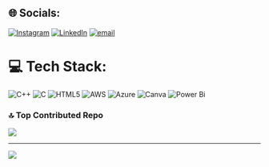 
## 🌐 Socials:
[![Instagram](https://img.shields.io/badge/Instagram-%23E4405F.svg?logo=Instagram&logoColor=white)](https://instagram.com/anmolchoudharryy) [![LinkedIn](https://img.shields.io/badge/LinkedIn-%230077B5.svg?logo=linkedin&logoColor=white)](https://linkedin.com/in/anmol-choudhary-b63376256%2F) [![email](https://img.shields.io/badge/Email-D14836?logo=gmail&logoColor=white)](mailto:anmolc3606@gmail.com) 

# 💻 Tech Stack:
![C++](https://img.shields.io/badge/c++-%2300599C.svg?style=for-the-badge&logo=c%2B%2B&logoColor=white) ![C](https://img.shields.io/badge/c-%2300599C.svg?style=for-the-badge&logo=c&logoColor=white) ![HTML5](https://img.shields.io/badge/html5-%23E34F26.svg?style=for-the-badge&logo=html5&logoColor=white) ![AWS](https://img.shields.io/badge/AWS-%23FF9900.svg?style=for-the-badge&logo=amazon-aws&logoColor=white) ![Azure](https://img.shields.io/badge/azure-%230072C6.svg?style=for-the-badge&logo=microsoftazure&logoColor=white) ![Canva](https://img.shields.io/badge/Canva-%2300C4CC.svg?style=for-the-badge&logo=Canva&logoColor=white) ![Power Bi](https://img.shields.io/badge/power_bi-F2C811?style=for-the-badge&logo=powerbi&logoColor=black)

### 🔝 Top Contributed Repo
![](https://github-contributor-stats.vercel.app/api?username=gitanm0l&limit=5&theme=dark&combine_all_yearly_contributions=true)

---
[![](https://visitcount.itsvg.in/api?id=gitanm0l&icon=0&color=0)](https://visitcount.itsvg.in)

<!-- Proudly created with GPRM ( https://gprm.itsvg.in ) -->
